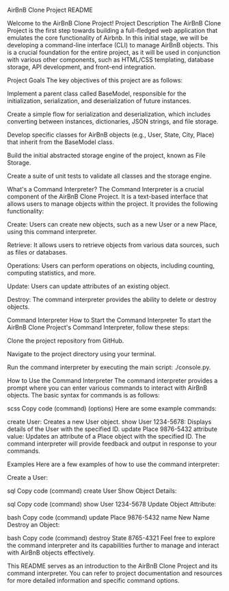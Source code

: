 AirBnB Clone Project README

Welcome to the AirBnB Clone Project!
Project Description
The AirBnB Clone Project is the first step towards building a full-fledged web application that emulates the core functionality of Airbnb. In this initial stage, we will be developing a command-line interface (CLI) to manage AirBnB objects. This is a crucial foundation for the entire project, as it will be used in conjunction with various other components, such as HTML/CSS templating, database storage, API development, and front-end integration.

Project Goals
The key objectives of this project are as follows:

Implement a parent class called BaseModel, responsible for the initialization, serialization, and deserialization of future instances.

Create a simple flow for serialization and deserialization, which includes converting between instances, dictionaries, JSON strings, and file storage.

Develop specific classes for AirBnB objects (e.g., User, State, City, Place) that inherit from the BaseModel class.

Build the initial abstracted storage engine of the project, known as File Storage.

Create a suite of unit tests to validate all classes and the storage engine.

What's a Command Interpreter?
The Command Interpreter is a crucial component of the AirBnB Clone Project. It is a text-based interface that allows users to manage objects within the project. It provides the following functionality:

Create: Users can create new objects, such as a new User or a new Place, using this command interpreter.

Retrieve: It allows users to retrieve objects from various data sources, such as files or databases.

Operations: Users can perform operations on objects, including counting, computing statistics, and more.

Update: Users can update attributes of an existing object.

Destroy: The command interpreter provides the ability to delete or destroy objects.

Command Interpreter
How to Start the Command Interpreter
To start the AirBnB Clone Project's Command Interpreter, follow these steps:

Clone the project repository from GitHub.

Navigate to the project directory using your terminal.

Run the command interpreter by executing the main script: ./console.py.

How to Use the Command Interpreter
The command interpreter provides a prompt where you can enter various commands to interact with AirBnB objects. The basic syntax for commands is as follows:

scss
Copy code
(command) (options)
Here are some example commands:

create User: Creates a new User object.
show User 1234-5678: Displays details of the User with the specified ID.
update Place 9876-5432 attribute value: Updates an attribute of a Place object with the specified ID.
The command interpreter will provide feedback and output in response to your commands.

Examples
Here are a few examples of how to use the command interpreter:

Create a User:

sql
Copy code
(command) create User
Show Object Details:

sql
Copy code
(command) show User 1234-5678
Update Object Attribute:

bash
Copy code
(command) update Place 9876-5432 name New Name
Destroy an Object:

bash
Copy code
(command) destroy State 8765-4321
Feel free to explore the command interpreter and its capabilities further to manage and interact with AirBnB objects effectively.

This README serves as an introduction to the AirBnB Clone Project and its command interpreter. You can refer to project documentation and resources for more detailed information and specific command options.
